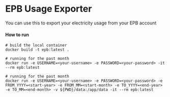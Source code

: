 # EPB Usage Exporter

You can use this to export your electricity usage from your EPB account

#### How to run

```
# build the local container
docker build -t epb:latest .

# running for the past month
docker run -e USERNAME=<your-username> -e PASSWORD=<your-password> -it --rm epb:latest

# running for the past month
docker run -e USERNAME=<your-username> -e PASSWORD=<your-password> -e FROM_YYYY=<start-year> -e FROM_MM=<start-month> -e TO_YYYY=<end-year> -e TO_MM=<end-month> -v ${PWD}/data:/app/data -it --rm epb:latest
```


